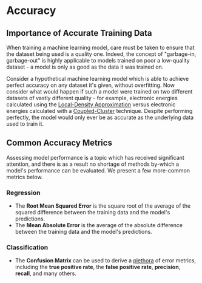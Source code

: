 # Accuracy

## Importance of Accurate Training Data

When training a machine learning model, care must be taken to ensure that the dataset being used is a quality one.
Indeed, the concept of "garbage-in, garbage-out" is highly applicable to models trained on poor a low-quality dataset -
a model is only as good as the data it was trained on.

Consider a hypothetical machine learning model which is able to achieve perfect accuracy on any dataset it's given,
without overfitting. Now consider what would happen if such a model were trained on two different datasets of vastly
different quality - for example, electronic energies calculated using
the [Local-Density Approximation](https://en.wikipedia.org/wiki/Local-density_approximation) versus electronic energies
calculated with a [Coupled-Cluster](https://en.wikipedia.org/wiki/Coupled_cluster) technique. Despite performing
perfectly, the model would only ever be as accurate as the underlying data used to train it.

## Common Accuracy Metrics

Assessing model performance is a topic which has received significant attention, and there is as a result no shortage of
methods by-which a model's performance can be evaluated. We present a few more-common metrics below.

### Regression

- The **Root Mean Squared Error** is the square root of the average of the squared difference between the training data
  and the model's predictions.
- The **Mean Absolute Error** is the average of the absolute difference between the training data and the model's
  predictions.

### Classification

- The **Confusion Matrix** can be used to derive a [plethora](https://en.wikipedia.org/wiki/Confusion_matrix) of error
  metrics, including the **true positive rate**, the **false positive rate**, **precision**, **recall**, and many
  others.
